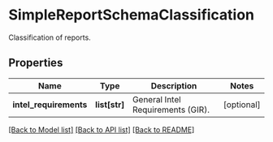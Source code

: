 # SimpleReportSchemaClassification

Classification of reports.

## Properties
Name | Type | Description | Notes
------------ | ------------- | ------------- | -------------
**intel_requirements** | **list[str]** | General Intel Requirements (GIR). | [optional] 

[[Back to Model list]](../README.md#documentation-for-models) [[Back to API list]](../README.md#documentation-for-api-endpoints) [[Back to README]](../README.md)


